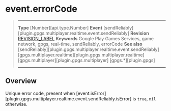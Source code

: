 # event.errorCode

> --------------------- ------------------------------------------------------------------------------------------
> __Type__              [Number][api.type.Number]
> __Event__             [sendReliably][plugin.gpgs.multiplayer.realtime.event.sendReliably]
> __Revision__          [REVISION_LABEL](REVISION_URL)
> __Keywords__          Google Play Games Services, game network, gpgs, real-time, sendReliably, errorCode
> __See also__          [sendReliably][plugin.gpgs.multiplayer.realtime.event.sendReliably]
>						[gpgs.multiplayer.realtime][plugin.gpgs.multiplayer.realtime]
>						[gpgs.multiplayer][plugin.gpgs.multiplayer]
>                       [gpgs.*][plugin.gpgs]
> --------------------- ------------------------------------------------------------------------------------------

## Overview

Unique error code, present when [event.isError][plugin.gpgs.multiplayer.realtime.event.sendReliably.isError] is `true`, `nil` otherwise.